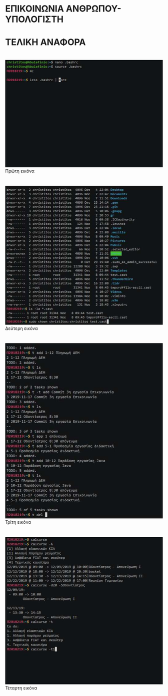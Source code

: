 # ΕΠΙΚΟΙΝΩΝΙΑ ΑΝΘΡΩΠΟΥ-ΥΠΟΛΟΓΙΣΤΗ 
#        ΤΕΛΙΚΗ ΑΝΑΦΟΡΑ

#
#
![Screenshot](ergasia_1.jpg)
Πρώτη εικόνα
#
#
![Screenshot](ergasia_2.jpg)
Δεύτερη εικόνα
#
#
![Screenshot](ergasia_3.jpg)
Τρίτη εικόνα
#
#
![Screenshot](ergasia_4.jpg)
Τέταρτη εικόνα
#
#
